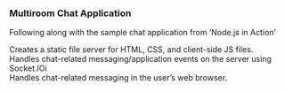### Multiroom Chat Application

Following along with the sample chat application from ‘Node.js in Action’

Creates a static file server for HTML, CSS, and client-side JS files.  
Handles chat-related messaging/application events on the server using Socket.IOi  
Handles chat-related messaging in the user’s web browser.  
